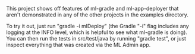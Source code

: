 This project shows off features of ml-gradle and ml-app-deployer that aren't demonstrated in any of the other 
projects in the examples directory.

To try it out, just run "gradle -i mlDeploy" (the Gradle "-i" flag includes any logging at the INFO level, which is
helpful to see what ml-gradle is doing). You can then run the tests in src/test/java by running "gradle test", or
just inspect everything that was created via the ML Admin app. 
